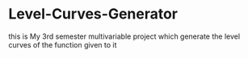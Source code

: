 # Level-Curves-Generator

this is My 3rd semester multivariable project which generate the level curves of the function given to it
